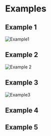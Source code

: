 # Examples
## Example 1

![Example1](https://github.com/kozicbear/Blind-Chess-Game/assets/112917494/501d8c4c-2b25-4937-a752-e53cd3f4a13b)

## Example 2
![Example 2](https://github.com/kozicbear/Blind-Chess-Game/assets/112917494/84a21e0e-a776-4147-bb6b-48477df9e86e)

## Example 3
![Example3](https://github.com/kozicbear/Blind-Chess-Game/assets/112917494/e42fd670-94f2-4b2f-acf6-864a1b14b654)

## Example 4



## Example 5

